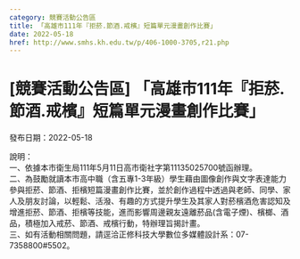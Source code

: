 ```yaml
---
category: 競賽活動公告區
title: 「高雄市111年『拒菸.節酒.戒檳』短篇單元漫畫創作比賽」
date: 2022-05-18
href: http://www.smhs.kh.edu.tw/p/406-1000-3705,r21.php
---
```


# [競賽活動公告區] 「高雄市111年『拒菸.節酒.戒檳』短篇單元漫畫創作比賽」

發布日期：2022-05-18

說明：  
一、依據本市衛生局111年5月11日高市衛社字第11135025700號函辦理。  
二、為鼓勵就讀本市高中職（含五專1-3年級）學生藉由圖像創作與文字表達能力參與拒菸、節酒、拒檳短篇漫畫創作比賽，並於創作過程中透過與老師、同學、家人及朋友討論，以輕鬆、活潑、有趣的方式提升學生及其家人對菸檳酒危害認知及增進拒菸、節酒、拒檳等技能，進而影響周邊親友遠離菸品(含電子煙)、檳榔、酒品，積極加入戒菸、節酒、戒檳行動，特辦理旨揭計畫。  
三、如有活動相關問題，請逕洽正修科技大學數位多媒體設計系：07-7358800#5502。

